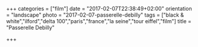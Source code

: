 +++
categories = ["film"]
date = "2017-02-07T22:38:49+02:00"
orientation = "landscape"
photo = "2017-02-07-passerelle-debilly"
tags = ["black & white","ilford","delta 100","paris","france","la seine","tour eiffel","film"]
title = "Passerelle Debilly"

+++
